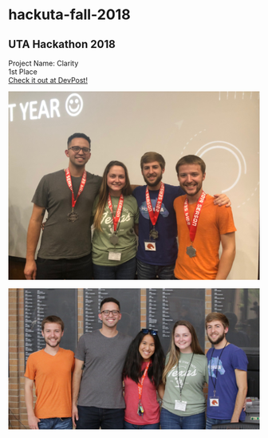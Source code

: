 # hackuta-fall-2018
## UTA Hackathon 2018
Project Name: Clarity  
1st Place  
[Check it out at DevPost!](https://devpost.com/Zachery-Gentry?ref_content=user-portfolio&ref_feature=portfolio&ref_medium=global-nav)

![1st Place!](https://github.com/zacherygentry/hackuta18/blob/master/images/medals.jpeg "First Place!")

![Our Full Team!](https://github.com/zacherygentry/hackuta18/blob/master/images/full-team.jpg "Our Full Team!")
